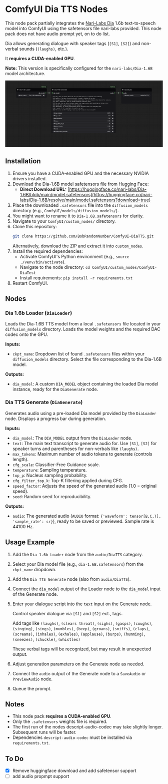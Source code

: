 # ComfyUI Dia TTS Nodes

This node pack partially integrates the [Nari-Labs Dia](https://github.com/nari-labs/dia) 1.6b text-to-speech model into ComfyUI using the safetensors file nari-labs provided.
This node pack does not have audio prompt yet, on to do list.

Dia allows generating dialogue with speaker tags (`[S1]`, `[S2]`) and non-verbal sounds (`(laughs)`, etc.).

It **requires a CUDA-enabled GPU**.

**Note:** This version is specifically configured for the `nari-labs/Dia-1.6B` model architecture.

![DiaTTS Workflow](https://github.com/BobRandomNumber/ComfyUI-DiaTTS/blob/main/example_workflows/DiaTTS.png)

## Installation

1.  Ensure you have a CUDA-enabled GPU and the necessary NVIDIA drivers installed.
2.  Download the Dia-1.6B model safetensors file from Hugging Face:
    *   **Direct Download URL:** [https://huggingface.co/nari-labs/Dia-1.6B/blob/main/model.safetensors](https://huggingface.co/nari-labs/Dia-1.6B/resolve/main/model.safetensors?download=true)
3.  Place the downloaded `.safetensors` file into the `diffusion_models` directory (e.g., `ComfyUI/models/diffusion_models/`).
4.  You might want to rename it to `Dia-1.6B.safetensors` for clarity.
5.  Navigate to your `ComfyUI/custom_nodes/` directory.
6.  Clone this repository:
    ```bash
    git clone https://github.com/BobRandomNumber/ComfyUI-DiaTTS.git
    ```
    Alternatively, download the ZIP and extract it into `custom_nodes`.
7.  Install the required dependencies:
    *   Activate ComfyUI's Python environment (e.g., `source ./venv/bin/activate`).
    *   Navigate to the node directory: `cd ComfyUI/custom_nodes/ComfyUI-DiaTest`
    *   Install requirements: `pip install -r requirements.txt`
8.  Restart ComfyUI.

## Nodes

### Dia 1.6b Loader (`DiaLoader`)

Loads the Dia-1.6B TTS model from a local `.safetensors` file located in your `diffusion_models` directory. Loads the model weights and the required DAC codec onto the GPU.

**Inputs:**

*   `ckpt_name`: Dropdown list of found `.safetensors` files within your `diffusion_models` directory. Select the file corresponding to the Dia-1.6B model.

**Outputs:**

*   `dia_model`: A custom `DIA_MODEL` object containing the loaded Dia model instance, ready for the `DiaGenerate` node.

### Dia TTS Generate (`DiaGenerate`)

Generates audio using a pre-loaded Dia model provided by the `DiaLoader` node. Displays a progress bar during generation.

**Inputs:**

*   `dia_model`: The `DIA_MODEL` output from the `DiaLoader` node.
*   `text`: The main text transcript to generate audio for. Use `[S1]`, `[S2]` for speaker turns and parentheses for non-verbals like `(laughs)`.
*   `max_tokens`: Maximum number of audio tokens to generate (controls length).
*   `cfg_scale`: Classifier-Free Guidance scale.
*   `temperature`: Sampling temperature.
*   `top_p`: Nucleus sampling probability.
*   `cfg_filter_top_k`: Top-K filtering applied during CFG.
*   `speed_factor`: Adjusts the speed of the generated audio (1.0 = original speed).
*   `seed`: Random seed for reproducibility.

**Outputs:**

*   `audio`: The generated audio (`AUDIO` format: `{'waveform': tensor[B,C,T], 'sample_rate': sr}`), ready to be saved or previewed. Sample rate is 44100 Hz.

## Usage Example

1.  Add the `Dia 1.6b Loader` node from the `audio/DiaTTS` category.
2.  Select your Dia model file (e.g., `dia-1.6B.safetensors`) from the `ckpt_name` dropdown.
3.  Add the `Dia TTS Generate` node (also from `audio/DiaTTS`).
4.  Connect the `dia_model` output of the Loader node to the `dia_model` input of the Generate node.
5.  Enter your dialogue script into the `text` input on the Generate node.
   
    Control speaker dialogue via `[S1]` and `[S2]` ect., tags.
    
    Add tags like `(laughs)`, `(clears throat)`, `(sighs)`, `(gasps)`, `(coughs)`, `(singing)`, `(sings)`, `(mumbles)`, `(beep)`, `(groans)`, `(sniffs)`, `(claps)`, `(screams)`, `(inhales)`, `(exhales)`, `(applause)`, `(burps)`, `(humming)`, `(sneezes)`, `(chuckle)`, `(whistles)`

    These verbal tags will be recognized, but may result in unexpected output.
   
7.  Adjust generation parameters on the Generate node as needed.
8.  Connect the `audio` output of the Generate node to a `SaveAudio` or `PreviewAudio` node.
9.  Queue the prompt.

## Notes

*   This node pack **requires a CUDA-enabled GPU**.
*   Only the `.safetensors` weights file is required.
*   The first run of the nodes descript-audio-codec may take slightly longer. Subsequent runs will be faster.
*   Dependencies `descript-audio-codec` must be installed via `requirements.txt`.

## To Do

- [x] Remove huggingface download and add safetensor support
- [ ] add audio propmpt support
